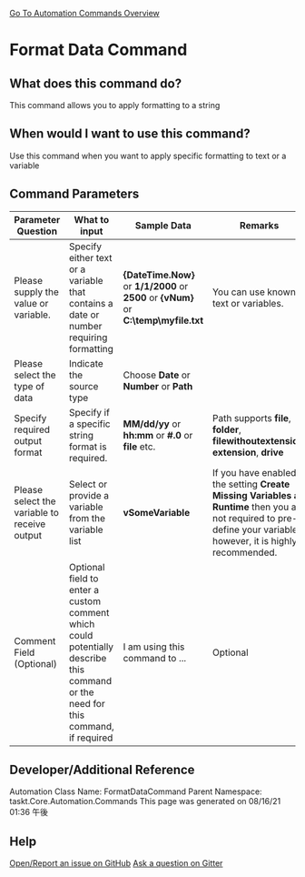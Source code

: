<!--TITLE: Format Data Command -->
<!-- SUBTITLE: a command in the Data Commands group. -->
[Go To Automation Commands Overview](/automation-commands.md)


# Format Data Command


## What does this command do?
This command allows you to apply formatting to a string


## When would I want to use this command?
Use this command when you want to apply specific formatting to text or a variable


## Command Parameters
| Parameter Question   	| What to input  	|  Sample Data 	| Remarks  	|
| ---                    | ---               | ---           | ---       |
|Please supply the value or variable.|Specify either text or a variable that contains a date or number requiring formatting|**{DateTime.Now}** or **1/1/2000** or **2500** or **{vNum}** or **C:\temp\myfile.txt**|You can use known text or variables.|
|Please select the type of data|Indicate the source type|Choose **Date** or **Number** or **Path**||
|Specify required output format|Specify if a specific string format is required.|**MM/dd/yy** or **hh:mm** or **#.0** or **file** etc.|Path supports **file**, **folder**, **filewithoutextension**, **extension**, **drive**|
|Please select the variable to receive output|Select or provide a variable from the variable list|**vSomeVariable**|If you have enabled the setting **Create Missing Variables at Runtime** then you are not required to pre-define your variables, however, it is highly recommended.|
|Comment Field (Optional)|Optional field to enter a custom comment which could potentially describe this command or the need for this command, if required|I am using this command to ...|Optional|












## Developer/Additional Reference
Automation Class Name: FormatDataCommand
Parent Namespace: taskt.Core.Automation.Commands
This page was generated on 08/16/21 01:36 午後


## Help
[Open/Report an issue on GitHub](https://github.com/saucepleez/taskt/issues/new)
[Ask a question on Gitter](https://gitter.im/taskt-rpa/Lobby)
